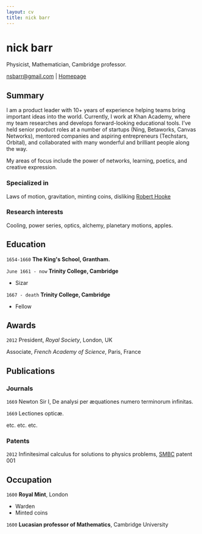 ```yaml
---
layout: cv
title: nick barr
---
```

# nick barr
Physicist, Mathematician, Cambridge professor.

<div id="webaddress">
<a href="nsbarr@gmail.com">nsbarr@gmail.com</a>
| <a href="http://nsbarr.com">Homepage</a>
</div>

## Summary

I am a product leader with 10+ years of experience helping teams bring important ideas into the world. Currently, I work at Khan Academy, where my team researches and develops forward-looking educational tools. I’ve held senior product roles at a number of startups (Ning, Betaworks, Canvas Networks), mentored companies and aspiring entrepreneurs (Techstars, Orbital), and collaborated with many wonderful and brilliant people along the way.

My areas of focus include the power of networks, learning, poetics, and creative expression. 

### Specialized in

Laws of motion, gravitation, minting coins, disliking [Robert Hooke](http://en.wikipedia.org/wiki/Robert_Hooke)


### Research interests

Cooling, power series, optics, alchemy, planetary motions, apples.


## Education

`1654-1660`
__The King's School, Grantham.__

`June 1661 - now`
__Trinity College, Cambridge__

- Sizar

`1667 - death`
__Trinity College, Cambridge__

- Fellow



## Awards

`2012`
President, *Royal Society*, London, UK

Associate, *French Academy of Science*, Paris, France



## Publications

<!-- A list is also available [online](http://scholar.google.co.uk/citations?user=LTOTl0YAAAAJ) -->

### Journals

`1669`
Newton Sir I, De analysi per æquationes numero terminorum infinitas. 

`1669`
Lectiones opticæ.

etc. etc. etc.

### Patents

`2012`
Infinitesimal calculus for solutions to physics problems, [SMBC](http://www.techdirt.com/articles/20121011/09312820678/if-patents-had-been-around-time-newton.shtml) patent 001


## Occupation

`1600`
__Royal Mint__, London

- Warden
- Minted coins

`1600`
__Lucasian professor of Mathematics__, Cambridge University



<!-- ### Footer

Last updated: May 2013 -->


